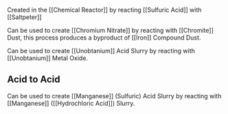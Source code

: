Created in the [[Chemical Reactor]] by reacting [[Sulfuric Acid]] with [[Saltpeter]]


Can be used to create [[Chromium Nitrate]] by reacting with [[Chromite]] Dust, this process produces a byproduct of [[Iron]] Compound Dust.

Can be used to create [[Unobtanium]] Acid Slurry by reacting with [[Unobtanium]] Metal Oxide.

## Acid to Acid

Can be used to create [[Manganese]] (Sulfuric) Acid Slurry by reacting with [[Manganese]] ([[Hydrochloric Acid]]) Slurry.